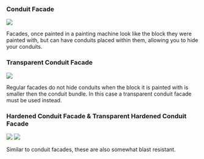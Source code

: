 ### Conduit Facade
![](http://loenwind.info/eio/Conduit_Facade.png)

Facades, once painted in a painting machine look like the block they were painted with, but can have conduits placed within them, allowing you to hide your conduits.

### Transparent Conduit Facade
![](http://loenwind.info/eio/Transparent_Conduit_Facade.png)

Regular facades do not hide conduits when the block it is painted with is smaller then the conduit bundle.  In this case a transparent conduit facade must be used instead.

### Hardened Conduit Facade & Transparent Hardened Conduit Facade
![](http://loenwind.info/eio/Hardened_Conduit_Facade.png)
![](http://loenwind.info/eio/Transparent_Hardened_Conduit_Facade.png)

Similar to conduit facades, these are also somewhat blast resistant.

